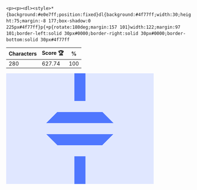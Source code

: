`<p><p><dl><style>*{background:#e0e7ff;position:fixed}dl{background:#4f77ff;width:30;height:75;margin:-8 177;box-shadow:0 225px#4f77ff}p{+p{rotate:180deg;margin:157 101}width:122;margin:97 101;border-left:solid 30px#0000;border-right:solid 30px#0000;border-bottom:solid 30px#4f77ff`

| Characters | Score 🏆 | %   |
| ---------- | -------- | --- |
| 280        | 627.74   | 100 |

![](/2025/Jan2025/15/20250115.png)
